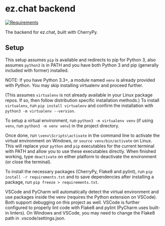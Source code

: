 # ez.chat backend

[![Requirements](http://img.shields.io/badge/requires-CPython%203.6+/PyPy3.6+-blue.svg?style=popout&logo=python)](https://python.org/download)

The backend for ez.chat, built with CherryPy.

## Setup

This setup assumes `pip` is available and redirects to pip for Python 3, also assumes `python3` is in PATH and you have both Python 3 and pip (generally included with former) installed.

NOTE: If you have Python 3.3+, a module named `venv` is already provided with Python. You may skip installing virtualenv and proceed further.

(This assumes `virtualenv` is not already available in your Linux package repos. If so, then follow distribution specific installation methods.) To install `virtualenv`, run `pip install virtualenv` and confirm the installation with `python3 -m virtualenv --version`.

To setup a virtual environment, run `python3 -m virtualenv venv` (if using `venv`, run `python3 -m venv venv`) in the project directory.

Once done, run `\venv\Scripts\activate` in the command line to activate the virtual environment on Windows, or `source venv/bin/activate` on Linux. This will replace your `python` and `pip` executables for the current terminal with PATH and allow you to use these executables directly. When finished working, type `deactivate` on either platform to deactivate the environment (or close the terminal).

To install the necessary packages (CherryPy, Flake8 and pylint), run `pip install -r requirements.txt` and to save dependencies after installing a package, run `pip freeze > requirements.txt`.

VSCode and PyCharm will automatically detect the virtual environment and use packages inside the venv (requires the Python extension on VSCode). Both support debugging on this project as well. VSCode is further configured to properly lint code with Flake8 and pylint (PyCharm uses built-in linters). On Windows and VSCode, you may need to change the Flake8 path in .vscode/settings.json.
